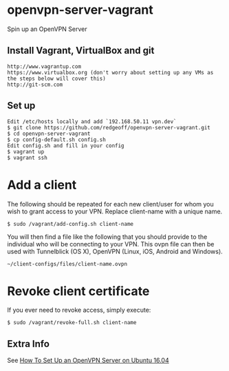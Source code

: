 # openvpn-server-vagrant

Spin up an OpenVPN Server


## Install Vagrant, VirtualBox and git

    http://www.vagrantup.com
    https://www.virtualbox.org (don't worry about setting up any VMs as the steps below will cover this)
    http://git-scm.com


## Set up

    Edit /etc/hosts locally and add `192.168.50.11 vpn.dev`
    $ git clone https://github.com/redgeoff/openvpn-server-vagrant.git
    $ cd openvpn-server-vagrant
    $ cp config-default.sh config.sh
    Edit config.sh and fill in your config
    $ vagrant up
    $ vagrant ssh


# Add a client

The following should be repeated for each new client/user for whom you wish to grant access to your VPN. Replace client-name with a unique name.

    $ sudo /vagrant/add-config.sh client-name

You will then find a file like the following that you should provide to the individual who will be connecting to your VPN. This ovpn file can then be used with Tunnelblick (OS X), OpenVPN (Linux, iOS, Android and Windows). 

    ~/client-configs/files/client-name.ovpn


# Revoke client certificate

If you ever need to revoke access, simply execute:

    $ sudo /vagrant/revoke-full.sh client-name


## Extra Info

See [How To Set Up an OpenVPN Server on Ubuntu 16.04](https://www.digitalocean.com/community/tutorials/how-to-set-up-an-openvpn-server-on-ubuntu-16-04)
